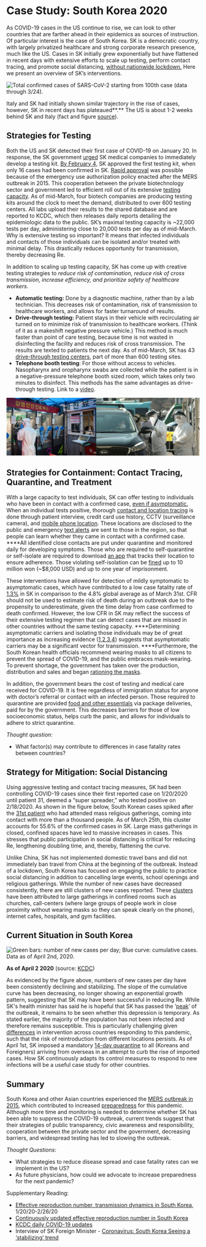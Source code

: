 # Case Study: South Korea 2020

As COVID-19 cases in the US continue to rise, we can look to other countries that are farther ahead in their epidemics as sources of instruction. Of particular interest is the case of South Korea. SK is a democratic country, with largely privatized healthcare and strong corporate research presence, much like the US. Cases in SK initially grew exponentially but have flattened in recent days with extensive efforts to scale up testing, perform contact tracing, and promote social distancing, [without nationwide lockdown.](https://www.scmp.com/week-asia/health-environment/article/3075164/south-koreas-coronavirus-response-opposite-china-and) Here we present an overview of SK’s interventions.

![Total confirmed cases of SARS-CoV-2 starting from 100th case \(data through 3/24\).](https://lh3.googleusercontent.com/tkqRr7ZnPQ-TXxHi5VyBxigTi76fk1cDz7sMj8CcHhEgnHWo1zSWzvvj8Fltv9UdHueNr0w6dKxQttcPS754tfQFHTLZRQyV-c_n3keCo4GPkhkkGs-IyhL18Ovc6zLtbGUEFBuN)

Italy and SK had initially shown similar trajectory in the rise of cases, however, SK in recent days has plateaued**.** The US is about 1-2 weeks behind SK and Italy \(fact and figure [source](https://www.vox.com/policy-and-politics/2020/3/13/21178289/confirmed-coronavirus-cases-us-countries-italy-iran-singapore-hong-kong)\).

## Strategies for Testing

Both the US and SK detected their first case of COVID-19 on January 20. In response, the SK government [urged](https://www.reuters.com/article/us-health-coronavirus-testing-specialrep/special-report-how-korea-trounced-u-s-in-race-to-test-people-for-coronavirus-idUSKBN2153BW) SK medical companies to immediately develop a testing kit. [By February 4,](https://www.reuters.com/article/us-health-coronavirus-testing-specialrep/special-report-how-korea-trounced-u-s-in-race-to-test-people-for-coronavirus-idUSKBN2153BW) SK approved the first testing kit, when only 16 cases had been confirmed in SK. [Rapid approval](https://www.wsj.com/articles/inside-the-south-korean-labs-churning-out-coronavirus-tests-11584610667) was possible because of the emergency use authorization policy enacted after the MERS outbreak in 2015. This cooperation between the private biotechnology sector and government led to efficient roll out of its extensive [testing capacity](https://www.washingtonpost.com/world/asia_pacific/coronavirus-test-kits-south-korea-us/2020/03/13/007f14fc-64a1-11ea-8a8e-5c5336b32760_story.html). As of mid-March, four biotech companies are producing testing kits around the clock to meet the demand, distributed to over 600 testing centers. All labs upload their results to the shared database and are reported to KCDC, which then releases daily reports detailing the epidemiologic data to the public. SK’s maximal testing capacity is ~22,000 tests per day, administering close to 20,000 tests per day as of mid-March. Why is extensive testing so important? It means that infected individuals and contacts of those individuals can be isolated and/or treated with minimal delay. This drastically reduces opportunity for transmission, thereby decreasing Re.

In addition to scaling up testing capacity, SK has come up with creative testing strategies to _reduce risk of contamination, reduce risk of cross transmission, increase efficiency, and prioritize safety of healthcare workers._

* **Automatic testing:** Done by a diagnostic machine, rather than by a lab technician. This decreases risk of contamination, risk of transmission to healthcare workers, and allows for faster turnaround of results.
* **Drive-through testing:** Patient stays in their vehicle with recirculating air turned on to minimize risk of transmission to healthcare workers. \(Think of it as a makeshift negative pressure vehicle.\) This method is much faster than point of care testing, because time is not wasted in disinfecting the facility and reduces risk of cross transmission. The results are texted to patients the next day. As of mid-March, SK has 43 [drive-through testing centers](https://doi.org/10.3346/jkms.2020.35.e123%20), part of more than 600 testing sites.
* **Telephone booth testing**: For those without access to vehicles. Nasopharynx and oropharynx swabs are collected while the patient is in a negative-pressure telephone booth sized room, which takes only two minutes to disinfect. This methods has the same advantages as drive-through testing. Link to a [video](http://www.arirang.com/News/News_View.asp?sys_lang=Eng&nseq=254358%20).

![Image Source: AFP                                                          Image Source: CGTN](../.gitbook/assets/image.png)

## **Strategies for Containment: Contact Tracing, Quarantine, and Treatment**

With a large capacity to test individuals, SK can offer testing to individuals who have been in contact with a confirmed case, [even if asymptomatic.](https://www.nytimes.com/2020/03/11/opinion/letters/south-korea-coronavirus.html) When an individual tests positive, thorough [contact and location tracing](https://www.ncbi.nlm.nih.gov/pmc/articles/PMC7045882/) is done through patient interview, credit card use history, CCTV \(surveillance camera\), and [mobile phone location](https://www.sciencemag.org/news/2020/03/cellphone-tracking-could-help-stem-spread-coronavirus-privacy-price). These locations are disclosed to the public and emergency [text alerts](https://www.nature.com/articles/d41586-020-00740-y) are sent to those in the region, so that people can learn whether they came in contact with a confirmed case. ****All identified close contacts are put under quarantine and monitored daily for developing symptoms. Those who are required to self-quarantine or self-isolate are required to download [an app](https://www.nytimes.com/2020/03/23/world/asia/coronavirus-south-korea-flatten-curve.html) that tracks their location to ensure adherence. Those violating self-isolation can be [fined](http://ncov.mohw.go.kr/en/baroView.do?brdId=11&brdGubun=111&dataGubun=&ncvContSeq=&contSeq=&board_id=&gubun=) up to 10 million won \(~$8,000 USD\) and up to one year of imprisonment. 

These interventions have allowed for detection of mildly symptomatic to asymptomatic cases, which have contributed to a low case fatality rate of [1.3%](https://ourworldindata.org/grapher/coronavirus-cfr) in SK in comparison to the 4.8% global average as of March 31st. CFR should not be used to estimate risk of death during an outbreak due to the propensity to underestimate, given the time delay from case confirmed to death confirmed. However, the low CFR in SK may reflect the success of their extensive testing regimen that can detect cases that are missed in other countries without the same testing capacity. ****Determining asymptomatic carriers and isolating those individuals may be of great importance as increasing evidence \([1](https://www.nejm.org/doi/full/10.1056/NEJMc2001468?url_ver=Z39.88-2003&rfr_id=ori:rid:crossref.org&rfr_dat=cr_pub%3dpubmed),[2](https://www.thelancet.com/journals/laninf/article/PIIS1473-3099%2820%2930114-6/fulltext),[3](https://science.sciencemag.org/content/early/2020/03/13/science.abb3221),[4](https://www.nytimes.com/2020/03/31/health/coronavirus-asymptomatic-transmission.html)\) suggests that asymptomatic carriers may be a significant vector for transmission. ****Furthermore, the South Korean health officials recommend wearing masks to all citizens to prevent the spread of COVID-19, and the public embraces mask-wearing. To prevent shortage, the government has taken over the production, distribution and sales and began [rationing the masks](https://www.wsj.com/articles/south-korea-rations-face-masks-in-coronavirus-fight-11584283720).

In addition, the government bears the cost of testing and medical care received for COVID-19. It is free regardless of immigration status for anyone with doctor’s referral or contact with an infected person. Those required to quarantine are provided [food and other essentials](https://observers.france24.com/en/20200305-south-korea-coronavirus-COVID-19-kits-masks) via package deliveries, paid for by the government. This decreases barriers for those of low socioeconomic status, helps curb the panic, and allows for individuals to adhere to strict quarantine.

_Thought question:_

* What factor\(s\) may contribute to differences in case fatality rates between countries? 

## Strategy for Mitigation: Social Distancing

Using aggressive testing and contact tracing measures, SK had been controlling COVID-19 cases since their first reported case on 1/20/2020 until patient 31, deemed a “super spreader,” who tested positive on 2/18/2020. As shown in the figure below, South Korean cases spiked after the [31st patient](https://graphics.reuters.com/CHINA-HEALTH-SOUTHKOREA-CLUSTERS/0100B5G33SB/index.html) who had attended mass religious gatherings, coming into contact with more than a thousand people. As of March 25th, this cluster accounts for 55.6% of the confirmed cases in SK. Large mass gatherings in closed, confined spaces have led to massive increases in cases. This stresses that public participation in social distancing is critical for reducing Re, lengthening doubling time, and, thereby, flattening the curve.

Unlike China, SK has not implemented domestic travel bans and did not immediately ban travel from China at the beginning of the outbreak. Instead of a lockdown, South Korea has focused on engaging the public to practice social distancing in addition to cancelling large events, school openings and religious gatherings. While the number of new cases have decreased consistently, there are still clusters of new cases reported. These [clusters](https://www.ijidonline.com/article/S1201-9712%2820%2930150-8/fulltext) have been attributed to large gatherings in confined rooms such as churches, call-centers \(where large groups of people work in close proximity without wearing masks so they can speak clearly on the phone\), internet cafes, hospitals, and gym facilities.

## Current Situation in South Korea

![Green bars: number of new cases per day; Blue curve: cumulative cases. Data as of April 2nd, 2020.](https://lh4.googleusercontent.com/Ws6wJxQOlWPyOTxcAdsKjdVcZxakAttcU7i_GGdixrbHv-XrQ-ExPCTBIF6kB9bw9Aag3GT-mnpcBjOIDgeAIo6T9CpUtK9EWB2pum7SU8HTczMd7hrgTxAcxZisaVwqZUdyd0Ue)

**As of April 2 2020** \(source: [KCDC](https://www.cdc.go.kr/board/board.es?mid=&bid=0030)\)

As evidenced by the figure above, numbers of new cases per day have been consistently declining and stabilizing. The slope of the cumulative curve has been decreasing, no longer showing an exponential growth pattern, suggesting that SK may have been successful in reducing Re. While SK's health minister has said he is hopeful that SK has passed the ‘[peak](https://www.cnn.com/2020/03/09/asia/south-korea-coronavirus-intl-hnk/index.html)’ of the outbreak, it remains to be seen whether this depression is temporary. As stated earlier, the majority of the population has not been infected and therefore remains susceptible. This is particularly challenging given [differences](https://www.sciencemag.org/news/2020/03/mass-testing-school-closings-lockdowns-countries-pick-tactics-war-against-coronavirus) in intervention across countries responding to this pandemic, such that the risk of reintroduction from different locations persists. As of April 1st, SK imposed a mandatory [14-day quarantine](https://www.cdc.go.kr/board/board.es?mid=a30402000000&bid=0030) to all \(Koreans and Foreigners\) arriving from overseas in an attempt to curb the rise of imported cases. How SK continuously adapts its control measures to respond to new infections will be a useful case study for other countries.

## Summary

South Korea and other Asian countries experienced the [MERS outbreak in 2015](https://www.ncbi.nlm.nih.gov/pmc/articles/PMC5840604/), which contributed to increased [preparedness](https://www.lawfareblog.com/lessons-america-how-south-korean-authorities-used-law-fight-coronavirus) for this pandemic. Although more time and monitoring is needed to determine whether SK has been able to suppress the COVID-19 outbreak, current trends suggest that their strategies of public transparency, civic awareness and responsibility, cooperation between the private sector and the government, decreasing barriers, and widespread testing has led to slowing the outbreak.

_Thought Questions:_

* What strategies to reduce disease spread and case fatality rates can we implement in the US?
* As future physicians, how could we advocate to increase preparedness for the next pandemic?  

Supplementary Reading:

* [Effective reproduction number, transmission dynamics in South Korea](https://www.ijidonline.com/article/S1201-9712%2820%2930150-8/fulltext), 1/20/20-2/26/20
* [Continuously updated effective reproduction number in South Korea](http://covid19.mi2rl.co)
* [KCDC daily COVID-19 updates](https://www.cdc.go.kr/board/board.es?mid=a30402000000&bid=0030)
* Interview of SK Foreign Minister - [Coronavirus: South Korea Seeing a ‘stabilizing’ trend](https://www.bbc.com/news/av/world-asia-51897979/coronavirus-south-korea-seeing-a-stabilising-trend)

